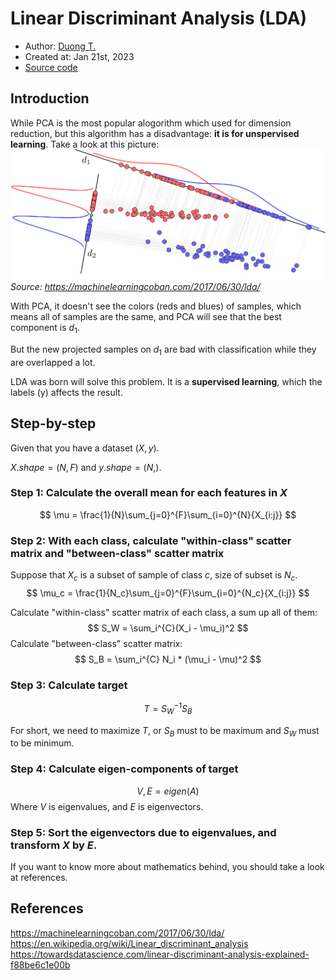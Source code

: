 # Linear Discriminant Analysis (LDA)
- Author: [Duong T.](https://duongttr.github.io/)
- Created at: Jan 21st, 2023
- [Source code](../../decomposition/LDA.py)

## Introduction
While PCA is the most popular alogorithm which used for dimension reduction, but this algorithm has a disadvantage: **it is for unspervised learning**. Take a look at this picture:
![LDA_1](assets/lda_1.png)
*Source: https://machinelearningcoban.com/2017/06/30/lda/*

With PCA, it doesn't see the colors (reds and blues) of samples, which means all of samples are the same, and PCA will see that the best component is $d_1$. 

But the new projected samples on $d_1$ are bad with classification while they are overlapped a lot.

LDA was born will solve this problem. It is a **supervised learning**, which the labels (y) affects the result.

## Step-by-step
Given that you have a dataset $(X, y)$. 

$X.shape=(N,F)$ and $y.shape = (N,)$.
### Step 1: Calculate the overall mean for each features in $X$

$$
\mu = \frac{1}{N}\sum_{j=0}^{F}\sum_{i=0}^{N}{X_{i:j}}
$$

### Step 2: With each class, calculate "within-class" scatter matrix and "between-class" scatter matrix
Suppose that $X_c$ is a subset of sample of class $c$, size of subset is $N_c$.
$$
\mu_c = \frac{1}{N_c}\sum_{j=0}^{F}\sum_{i=0}^{N_c}{X_{i:j}}
$$

Calculate "within-class" scatter matrix of each class, a sum up all of them:
$$
S_W = \sum_i^{C}(X_i - \mu_i)^2
$$
Calculate "between-class" scatter matrix:
$$
S_B = \sum_i^{C} N_i * (\mu_i - \mu)^2
$$

### Step 3: Calculate target
$$
T = S_W^{-1} S_B
$$

For short, we need to maximize $T$, or $S_B$ must to be maximum and $S_W$ must to be minimum.

### Step 4: Calculate eigen-components of target
$$
V,E=eigen(A)
$$
Where $V$ is eigenvalues, and $E$ is eigenvectors.

### Step 5: Sort the eigenvectors due to eigenvalues, and transform $X$ by $E$.

If you want to know more about mathematics behind, you should take a look at references.

## References
https://machinelearningcoban.com/2017/06/30/lda/
https://en.wikipedia.org/wiki/Linear_discriminant_analysis
https://towardsdatascience.com/linear-discriminant-analysis-explained-f88be6c1e00b